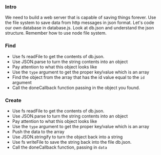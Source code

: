 ### Intro
We need to build a web server that is capable of saving things forever. 
Use the file system to save data from http messages in json format.
Let's code our own database in database.js.
Look at db.json and understand the json structure.
Remember how to use node file system.

### Find
* Use fs readFile to get the contents of db.json.
* Use JSON.parse to turn the string contents into an object
* Pay attention to what this object looks like
* Use the `type` argument to get the proper key/value which is an array
* Find the object from the array that has the id value equal to the `id` argument
* Call the doneCallback function passing in the object you found.

### Create
* Use fs readFile to get the contents of db.json.
* Use JSON.parse to turn the string contents into an object
* Pay attention to what this object looks like
* Use the `type` argument to get the proper key/value which is an array
* Push the data to the array
* Use JSON.stringify to turn the object back into a string
* Use fs writeFile to save the string back into the file db.json.
* Call the doneCallback function, passing in `data`